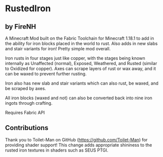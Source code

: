 # RustedIron

## by FireNH

A Minecraft Mod built on the Fabric Toolchain for Minecraft 1.18.1 to add in the ability for iron blocks placed in the world to rust. Also adds in new slabs and stair variants for iron! Pretty simple mod overall.

Iron rusts in four stages just like copper, with the stages being known internally as Unaffected (normal), Exposed, Weathered, and Rusted (similar to Oxidized for copper). Axes can scrape layers of rust or wax away, and it can be waxed to prevent further rusting. 

Iron also has new slab and stair variants which can also rust, be waxed, and be scraped by axes.

All iron blocks (waxed and not) can also be converted back into nine iron ingots through crafting.

Requires Fabric API

## Contributions

Thank you to Toilet-Man on GitHub (https://github.com/Toilet-Man) for providing shader support! This change adds appropriate shininess to the rusted iron textures in shaders such as SEUS PTGI. 
